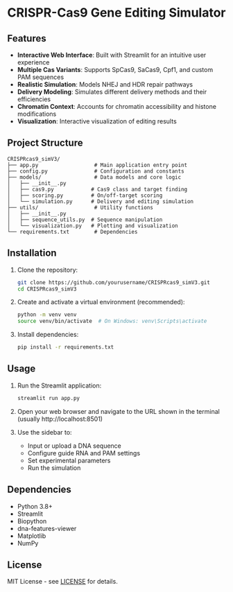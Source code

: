 

# CRISPR-Cas9 Gene Editing Simulator


## Features

- **Interactive Web Interface**: Built with Streamlit for an intuitive user experience
- **Multiple Cas Variants**: Supports SpCas9, SaCas9, Cpf1, and custom PAM sequences
- **Realistic Simulation**: Models NHEJ and HDR repair pathways
- **Delivery Modeling**: Simulates different delivery methods and their efficiencies
- **Chromatin Context**: Accounts for chromatin accessibility and histone modifications
- **Visualization**: Interactive visualization of editing results

## Project Structure

```
CRISPRcas9_simV3/
├── app.py                  # Main application entry point
├── config.py               # Configuration and constants
├── models/                 # Data models and core logic
│   ├── __init__.py
│   ├── cas9.py            # Cas9 class and target finding
│   ├── scoring.py         # On/off-target scoring
│   └── simulation.py      # Delivery and editing simulation
├── utils/                  # Utility functions
│   ├── __init__.py
│   ├── sequence_utils.py  # Sequence manipulation
│   └── visualization.py   # Plotting and visualization
└── requirements.txt        # Dependencies
```

## Installation

1. Clone the repository:
   ```bash
   git clone https://github.com/yourusername/CRISPRcas9_simV3.git
   cd CRISPRcas9_simV3
   ```

2. Create and activate a virtual environment (recommended):
   ```bash
   python -m venv venv
   source venv/bin/activate  # On Windows: venv\Scripts\activate
   ```

3. Install dependencies:
   ```bash
   pip install -r requirements.txt
   ```

## Usage

1. Run the Streamlit application:
   ```bash
   streamlit run app.py
   ```

2. Open your web browser and navigate to the URL shown in the terminal (usually http://localhost:8501)

3. Use the sidebar to:
   - Input or upload a DNA sequence
   - Configure guide RNA and PAM settings
   - Set experimental parameters
   - Run the simulation

## Dependencies

- Python 3.8+
- Streamlit
- Biopython
- dna-features-viewer
- Matplotlib
- NumPy

## License

MIT License - see [LICENSE](LICENSE) for details.
